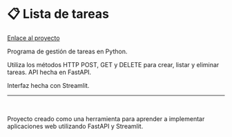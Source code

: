 
# 📋 Lista de tareas

[Enlace al proyecto](https://ltareas.streamlit.app/)


Programa de gestión de tareas en Python.

Utiliza los métodos HTTP POST, GET y DELETE para crear, listar y eliminar tareas. API hecha en FastAPI.

Interfaz hecha con Streamlit.

---

‎ 

Proyecto creado como una herramienta para aprender a implementar aplicaciones web utilizando FastAPI y Streamlit.
